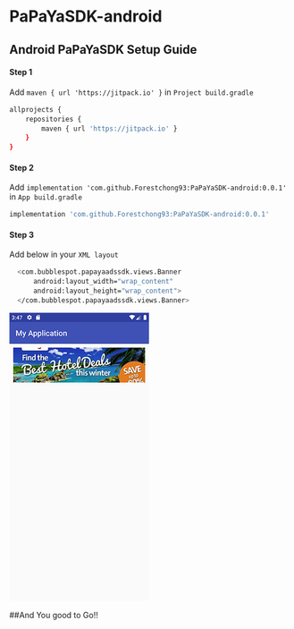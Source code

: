 # PaPaYaSDK-android

## Android PaPaYaSDK Setup Guide

#### Step 1
  Add  `maven { url 'https://jitpack.io' }` in `Project build.gradle` 

```sh
allprojects {
    repositories {
        maven { url 'https://jitpack.io' }
    }
}
```

#### Step 2
  Add `implementation 'com.github.Forestchong93:PaPaYaSDK-android:0.0.1'` in `App build.gradle`
```sh
implementation 'com.github.Forestchong93:PaPaYaSDK-android:0.0.1'
```

#### Step 3
  Add below in your `XML layout`
```sh
  <com.bubblespot.papayaadssdk.views.Banner
      android:layout_width="wrap_content"
      android:layout_height="wrap_content">
  </com.bubblespot.papayaadssdk.views.Banner>
```
![alt text](https://github.com/Forestchong93/PaPaYaSDK-android/blob/master/Screenshot_1561967266.png)


##And You good to Go!!
